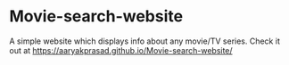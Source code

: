 # Movie-search-website
 
 A simple website which displays info about any movie/TV series. 
 Check it out at https://aaryakprasad.github.io/Movie-search-website/
